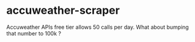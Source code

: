 # accuweather-scraper
Accuweather APIs free tier allows 50 calls per day. What about bumping that number to 100k ?
